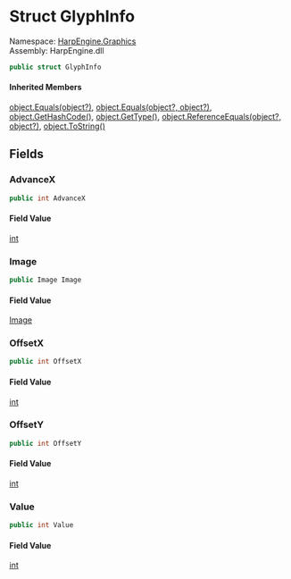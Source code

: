 # <a id="HarpEngine_Graphics_GlyphInfo"></a> Struct GlyphInfo

Namespace: [HarpEngine.Graphics](HarpEngine.Graphics.md)  
Assembly: HarpEngine.dll  

```csharp
public struct GlyphInfo
```

#### Inherited Members

[object.Equals\(object?\)](https://learn.microsoft.com/dotnet/api/system.object.equals\#system\-object\-equals\(system\-object\)), 
[object.Equals\(object?, object?\)](https://learn.microsoft.com/dotnet/api/system.object.equals\#system\-object\-equals\(system\-object\-system\-object\)), 
[object.GetHashCode\(\)](https://learn.microsoft.com/dotnet/api/system.object.gethashcode), 
[object.GetType\(\)](https://learn.microsoft.com/dotnet/api/system.object.gettype), 
[object.ReferenceEquals\(object?, object?\)](https://learn.microsoft.com/dotnet/api/system.object.referenceequals), 
[object.ToString\(\)](https://learn.microsoft.com/dotnet/api/system.object.tostring)

## Fields

### <a id="HarpEngine_Graphics_GlyphInfo_AdvanceX"></a> AdvanceX

```csharp
public int AdvanceX
```

#### Field Value

 [int](https://learn.microsoft.com/dotnet/api/system.int32)

### <a id="HarpEngine_Graphics_GlyphInfo_Image"></a> Image

```csharp
public Image Image
```

#### Field Value

 [Image](HarpEngine.Graphics.Image.md)

### <a id="HarpEngine_Graphics_GlyphInfo_OffsetX"></a> OffsetX

```csharp
public int OffsetX
```

#### Field Value

 [int](https://learn.microsoft.com/dotnet/api/system.int32)

### <a id="HarpEngine_Graphics_GlyphInfo_OffsetY"></a> OffsetY

```csharp
public int OffsetY
```

#### Field Value

 [int](https://learn.microsoft.com/dotnet/api/system.int32)

### <a id="HarpEngine_Graphics_GlyphInfo_Value"></a> Value

```csharp
public int Value
```

#### Field Value

 [int](https://learn.microsoft.com/dotnet/api/system.int32)

